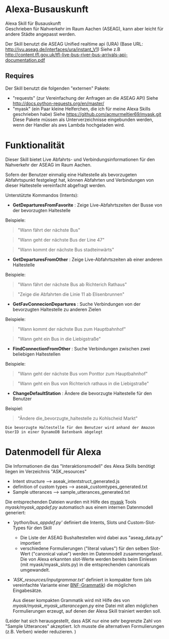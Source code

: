 # Alexa-Busauskunft
Alexa Skill für Busauskunft  
Geschrieben für Nahverkehr im Raum Aachen (ASEAG), kann aber leicht für andere Städte angepasst werden.

Der Skill benutzt die ASEAG Unified realtime api (URA) (Base URL:  http://ivu.aseag.de/interfaces/ura/instant_V1)
Siehe z.B http://content.tfl.gov.uk/tfl-live-bus-river-bus-arrivals-api-documentation.pdf

## Requires
Der Skill benutzt die folgenden "externen" Pakete:
-  "requests" (zur Vereinfachung der Anfragen an die ASEAG API) Siehe http://docs.python-requests.org/en/master/
-  "myask"    (ein Paar kleine Helferchen, die ich für meine Alexa Skills geschrieben habe) Siehe https://github.com/acmurmeltier69/myask.git  
Diese Pakete müssen als Unterverzeichnisse eingebunden werden, wenn der Handler als aws Lambda hochgeladen wird.


# Funktionalität
Dieser Skill bietet Live Abfahrts- und Verbindungsinformationen für den Nahverkehr der ASEAG im Raum Aachen.

Sofern der Benutzer einmalig eine Haltestelle als bevorzugeten Abfahrtspunkt festgelegt hat, 
können Abfahrten und Verbindungen von dieser Haltestelle vereinfacht abgefragt werden. 

Unterstützte Kommandos (Intents):
 - **GetDeparturesFromFavorite** : Zeige Live-Abfahrtszeiten der Busse von der bevorzugten Haltestelle
 
Beispiele:
   
>  "Wann fährt der nächste Bus"

>  "Wann geht der nächste Bus der Line 47"

>  "Wann kommt der nächste Bus stadteinwärts"

 - **GetDeparturesFromOther** :  Zeige Live-Abfahrtszeiten ab einer anderen Haltestelle

Beispiele:
   
>  "Wann fährt der nächste Bus ab Richterich Rathaus"

>  "Zeige die Abfahrten die Linie 11 ab Elisenbrunnen"

 - **GetFavConnecionDepartures** : Suche Verbindungen von der bevorzugten Haltestelle zu anderen Zielen

Beispiele:
   
>  "Wann kommt der nächste Bus zum Hauptbahnhof"

>  "Wann geht ein Bus in die Liebigstraße"
     
- **FindConnectionFromOther** : Suche Verbindungen zwischen zwei beliebigen Haltestellen

Beispiele:

>  "Wann geht der nächste Bus vom Ponttor zum Hauptbahnhof"

>  "Wann geht ein Bus von Richterich rathaus in die Liebigstraße"
 
- **ChangeDefaultStation** : Ändere die bevorzugte Haltestelle für den Benutzer

Beispiel:
   
>  "Ändere die_bevorzugte_haltestelle zu Kohlscheid Markt"

    Die bevorzugte Haltestelle für den Benutzer wird anhand der Amazon UserID in einer DynamoDB Datenbank abgelegt


# Datenmodell für Alexa
Die Informationen die das "Interaktionsmodell" des Alexa Skills benötigt liegen im Verzeichnis "ASK_resources"
- Intent structure --> aseak_intentstruct_generated.js
- definition of custom types --> aseak_customtypes_generated.txt
- Sample utterances --> sample_utterances_generated.txt

Die entsprechenden Dateien wurden mit Hilfe des [myask](https://github.com/acmurmeltier69/myask.git) Tools *myask/myask_appdef.py* automatisch aus einem internen Datenmodell generiert:

 - *'python/bus_appdef.py'* definiert die Intents, Slots und Custom-Slot-Types für den Skill
    - Die Liste der ASEAG Bushaltestellen wird dabei aus "aseag_data.py" importiert
    - verschiedene Formulierungen ("literal values") für den selben Slot-Wert ("canonical value") werden im Datenmodell zusammengefasst.
      Die von Alexa erkannten slot-Werte werden bereits beim Einlesen (mit myask/myask_slots.py) in die entsprechenden canonicals umgewandelt.
      
 - *'ASK_resources/inputgrammar.txt'* definiert in kompakter form (als vereinfachte Variante einer [BNF-Grammatik](https://de.wikipedia.org/wiki/Backus-Naur-Form)) die möglichen Eingabesätze.
 
    Aus dieser kompakten Grammatik wird mit Hilfe des von *myask/myask_myask_utterancegen.py* eine Datei mit allen möglichen Formulierungen erzeugt, auf denen der Alexa Skill trainiert werden soll.

(Leider hat sich herausgestellt, dass ASK nur eine sehr begrenzte Zahl von "Sample Utterances" akzeptiert. Ich musste die alternativen Formulierungen (z.B. Verben) wieder reduzieren. )
